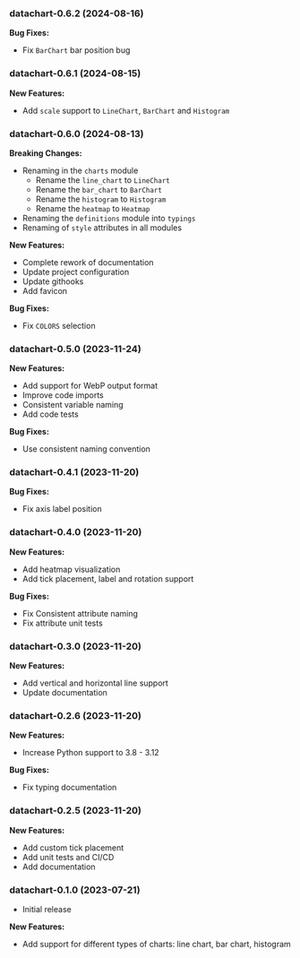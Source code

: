 ### datachart-0.6.2 (2024-08-16)

**Bug Fixes:**

- Fix `BarChart` bar position bug

### datachart-0.6.1 (2024-08-15)

**New Features:**

- Add `scale` support to `LineChart`, `BarChart` and `Histogram`

### datachart-0.6.0 (2024-08-13)

**Breaking Changes:**

- Renaming in the `charts` module
  - Rename the `line_chart` to `LineChart`
  - Rename the `bar_chart` to `BarChart`
  - Rename the `histogram` to `Histogram`
  - Rename the `heatmap` to `Heatmap`
- Renaming the `definitions` module into `typings`
- Renaming of `style` attributes in all modules

**New Features:**

- Complete rework of documentation
- Update project configuration
- Update githooks
- Add favicon

**Bug Fixes:**

- Fix `COLORS` selection

### datachart-0.5.0 (2023-11-24)

**New Features:**

- Add support for WebP output format
- Improve code imports
- Consistent variable naming
- Add code tests

**Bug Fixes:**

- Use consistent naming convention


### datachart-0.4.1 (2023-11-20)

**Bug Fixes:**

- Fix axis label position

### datachart-0.4.0 (2023-11-20)

**New Features:**

- Add heatmap visualization
- Add tick placement, label and rotation support

**Bug Fixes:**

- Fix Consistent attribute naming
- Fix attribute unit tests

### datachart-0.3.0 (2023-11-20)

**New Features:**

- Add vertical and horizontal line support
- Update documentation

### datachart-0.2.6 (2023-11-20)

**New Features:**

- Increase Python support to 3.8 - 3.12

**Bug Fixes:**

- Fix typing documentation

### datachart-0.2.5 (2023-11-20)

**New Features:**

- Add custom tick placement
- Add unit tests and CI/CD
- Add documentation

### datachart-0.1.0 (2023-07-21)

- Initial release

**New Features:**

- Add support for different types of charts: line chart, bar chart, histogram